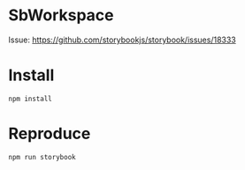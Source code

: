 # SbWorkspace

Issue: https://github.com/storybookjs/storybook/issues/18333

# Install
```
npm install
```

# Reproduce
```
npm run storybook
```